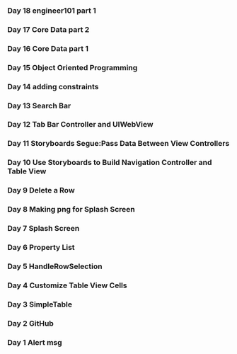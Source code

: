 ### Day 18 engineer101 part 1
### Day 17 Core Data part 2
### Day 16 Core Data part 1
### Day 15 Object Oriented Programming
### Day 14 adding constraints
### Day 13 Search Bar
### Day 12 Tab Bar Controller and UIWebView
### Day 11 Storyboards Segue:Pass Data Between View Controllers
### Day 10 Use Storyboards to Build Navigation Controller and Table View
### Day 9 Delete a Row 
### Day 8 Making png for Splash Screen
### Day 7 Splash Screen
### Day 6 Property List
### Day 5 HandleRowSelection
### Day 4 Customize Table View Cells
### Day 3 SimpleTable
### Day 2 GitHub 
### Day 1 Alert msg
